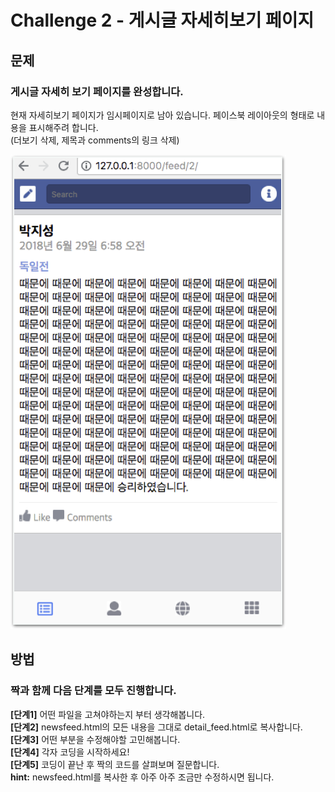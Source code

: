 # Challenge 2 - 게시글 자세히보기 페이지

## 문제

### 게시글 자세히 보기 페이지를 완성합니다.

현재 자세히보기 페이지가 임시페이지로 남아 있습니다. 페이스북 레이아웃의 형태로 내용을 표시해주려 합니다.  
\(더보기 삭제, 제목과 comments의 링크 삭제\)

![&#xBAA9;&#xD45C;](../../.gitbook/assets/image%20%2872%29.png)

## 방법

### 짝과 함께 다음 단계를 모두 진행합니다.

**\[단계1\]** 어떤 파일을 고쳐야하는지 부터 생각해봅니다.  
**\[단계2\]** newsfeed.html의 모든 내용을 그대로 detail\_feed.html로 복사합니다.  
**\[단계3\]** 어떤 부분을 수정해야할 고민해봅니다.  
**\[단계4\]** 각자 코딩을 시작하세요!  
**\[단계5\]** 코딩이 끝난 후 짝의 코드를 살펴보며 질문합니다.  
**hint:** newsfeed.html를 복사한 후 아주 아주 조금만 수정하시면 됩니다.

